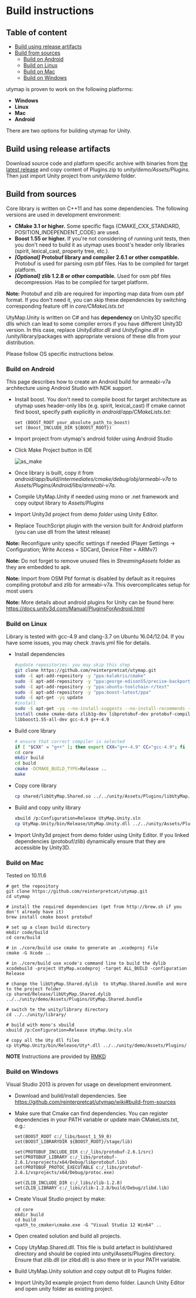 # Build instructions

## Table of content

- [Build using release artifacts](#build-using-release-artifacts)
- [Build from sources](#build-from-sources)
    - [Build on Android](#build-on-android)
    - [Build on Linux](#build-on-linux)
    - [Build on Mac](#build-on-mac)
    - [Build on Windows](#build-on-windows)

utymap is proven to work on the following platforms:
* **Windows**
* **Linux**
* **Mac**
* **Android**

There are two options for building utymap for Unity.

## Build using release artifacts
Download source code and platform specific archive with binaries from [the latest release](https://github.com/reinterpretcat/utymap/releases) and copy content of Plugins.zip to _unity/demo/Assets/Plugins_. Then just import Unity project from _unity/demo_ folder.

## Build from sources
Core library is written on C++11 and has some dependencies. The following versions are used in development environment:
* **CMake 3.1 or higher.** Some specific flags (CMAKE_CXX_STANDARD, POSITION_INDEPENDENT_CODE) are used.
* **Boost 1.55 or higher.** If you're not considering of running unit tests, then you don't need to build it as utymap uses boost's header only libraries (spirit, lexical_cast, property tree, etc.).
* ***[Optional]*** **Protobuf library and compiler 2.6.1 or other compatible.** Protobuf is used for parsing osm pbf files. Has to be compiled for target platform.
* ***[Optional]*** **zlib 1.2.8 or other compatible.** Used for osm pbf files decompression. Has to be compiled for target platform.

**Note:** Protobuf and zlib are required for importing map data from osm pbf format. If you don't need it, you can skip these dependencies by switching corresponding feature off in _core/CMakeLists.txt_

UtyMap.Unity is written on  C# and has <b>dependency</b> on Unity3D specific dlls which can lead to some compiler errors if you have different Unity3D version. In this case, replace _UnityEditor.dll_ and _UnityEngine.dll_ in /unity/library/packages with appropriate versions of these dlls from your distribution.

Please follow OS specific instructions below.

### Build on Android

This page describes how to create an Android build for armeabi-v7a architecture using Android Studio with NDK support.

*  Install boost. You don't need to compile boost for target architecture as utymap uses header-only libs (e.g. spirit, lexical_cast) If cmake cannot find boost, specify path explicitly in _android/app/CMakeLists.txt_:

    ```
    set (BOOST_ROOT your_absolute_path_to_boost)
    set (Boost_INCLUDE_DIR ${BOOST_ROOT})
    ```

* Import project from utymap's android folder using Android Studio
* Click Make Project button in IDE

    ![as_make](https://user-images.githubusercontent.com/1611077/27253076-2e7477fa-536d-11e7-9947-ec921d93ccf1.PNG)

* Once library is built, copy it from _android/app/build/intermediates/cmake/debug/obj/armeabi-v7a_ to _Assets/Plugins/Android/libs/armeabi-v7a_.
* Compile UtyMap.Unity if needed using mono or .net framework and copy output library to _Assets/Plugins_
* Import Unity3d project from demo _folder_ using Unity Editor.
*  Replace TouchScript plugin with the version built for Android platform (you can use dll from the latest release)


**Note:** Reconfigure unity specific settings if needed (Player Settings -> Configuration; Write Access = SDCard, Device Filter = ARMv7)

**Note:** Do not forget to remove unused files in _StreamingAssets_ folder as they are embedded to apk.

**Note:** Import from OSM Pbf format is disabled by default as it requires compiling protobuf and zlib for armeabi-v7a. This overcomplicates setup for most users

**Note:** More details about android plugins for Unity can be found here: https://docs.unity3d.com/Manual/PluginsForAndroid.html


### Build on Linux

Library is tested with gcc-4.9 and clang-3.7 on Ubuntu 16.04/12.04. If you have some issues, you may check .travis.yml file for details.

* Install dependencies

    ``` bash
    #update repositories: you may skip this step
    git clone https://github.com/reinterpretcat/utymap.git
    sudo -E apt-add-repository -y "ppa:kalakris/cmake"
    sudo -E apt-add-repository -y "ppa:george-edison55/precise-backports"
    sudo -E apt-add-repository -y "ppa:ubuntu-toolchain-r/test"
    sudo -E apt-add-repository -y "ppa:boost-latest/ppa"
    sudo -E apt-get -yq update
    #install
    sudo -E apt-get -yq --no-install-suggests --no-install-recommends --force-yes
    install cmake cmake-data zlib1g-dev libprotobuf-dev protobuf-compiler
    libboost1.55-all-dev gcc-4.9 g++-4.9
    ```

* Build core library

    ``` bash
    # ensure that correct compiler is selected
    if [ "$CXX" = "g++" ]; then export CXX="g++-4.9" CC="gcc-4.9"; fi
    cd core
    mkdir build
    cd build
    cmake -DCMAKE_BUILD_TYPE=Release ..
    make
    ```

* Copy core library

    ``` bash
    cp shared/libUtyMap.Shared.so ../../unity/Assets/Plugins/libUtyMap.Shared.so

    ```

* Build and copy unity library

    ``` bash
    xbuild /p:Configuration=Release UtyMap.Unity.sln
    cp UtyMap.Unity/bin/Release/UtyMap.Unity.dll ../../unity/Assets/Plugins/
    ```


* Import Unity3d project from demo folder using Unity Editor. If you linked dependencies (protobuf/zlib) dynamically ensure that they are accessible by Unity3D.


### Build on Mac

Tested on 10.11.6

    # get the repository
    git clone https://github.com/reinterpretcat/utymap.git
    cd utymap

    # install the required dependencies (get from http://brew.sh if you don't already have it)
    brew install cmake boost protobuf

    # set up a clean build directory
    mkdir code/build
    cd core/build

    # in ./core/build use cmake to generate an .xcodeproj file
    cmake -G Xcode ..

    # in ./core/build use xcode's command line to build the dylib
    xcodebuild -project UtyMap.xcodeproj -target ALL_BUILD -configuration Release

    # change the libUtyMap.Shared.dylib  to UtyMap.Shared.bundle and more to the project folder
    cp shared/Release/libUtyMap.Shared.dylib ../../unity/demo/Assets/Plugins/UtyMap.Shared.bundle

    # switch te the unity/library directory
    cd ../../unity/library/

    # build with mono's xbuild
    xbuild /p:Configuration=Release UtyMap.Unity.sln

    # copy all the Uty dll files
    cp UtyMap.Unity/bin/Release/Uty*.dll ../../unity/demo/Assets/Plugins/

**NOTE** Instructions are provided by [RMKD](https://github.com/RMKD)

### Build on Windows

Visual Studio 2013 is proven for usage on development environment.

* Download and build/install dependencies.
See https://github.com/reinterpretcat/utymap/wiki#build-from-sources

* Make sure that Cmake can find dependencies.
You can register dependencies in your PATH variable or update main CMakeLists.txt, e.g.:

    ```
    set(BOOST_ROOT c:/_libs/boost_1_59_0)
    set(BOOST_LIBRARYDIR ${BOOST_ROOT}/stage/lib)

    set(PROTOBUF_INCLUDE_DIR c:/_libs/protobuf-2.6.1/src)
    set(PROTOBUF_LIBRARY c:/_libs/protobuf-2.6.1/vsprojects/x64/Debug/libprotobuf.lib)
    set(PROTOBUF_PROTOC_EXECUTABLE c:/_libs/protobuf-2.6.1/vsprojects/x64/Debug/protoc.exe)

    set(ZLIB_INCLUDE_DIR c:/_libs/zlib-1.2.8)
    set(ZLIB_LIBRARY c:/_libs/zlib-1.2.8/build/Debug/zlibd.lib)

    ```

* Create Visual Studio project by make:

    ``` shell
    cd core
    mkdir build
    cd build
    <path_to_cmake>\cmake.exe -G "Visual Studio 12 Win64" ..
    ```

* Open created solution and build all projects.

* Copy UtyMap.Shared.dll. This file is build artefact in build/shared directory and should be copied into unity/Assets/Plugins directory. Ensure that zlib.dll (or zlibd.dll) is also there or in your PATH variable.

*  Build UtyMap.Unity solution and copy output dll to Plugins folder.

*  Import Unity3d example project from demo folder.
Launch Unity Editor and open unity folder as existing project.
